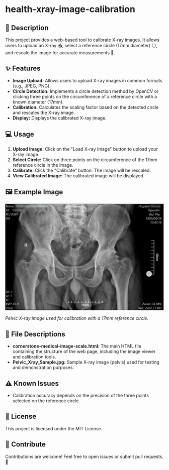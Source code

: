 # health-xray-image-calibration

## 📖 Description

This project provides a web-based tool to calibrate X-ray images. It allows users to upload an X-ray 📤, select a reference circle (17mm diameter) ⚪, and rescale the image for accurate measurements 📏.

## ✨ Features

*   **Image Upload:** Allows users to upload X-ray images in common formats (e.g., JPEG, PNG).
*   **Circle Detection:** Implements a circle detection method by OpenCV or clicking three points on the circumference of a reference circle with a known diameter (17mm).
*   **Calibration:** Calculates the scaling factor based on the detected circle and rescales the X-ray image.
*   **Display:** Displays the calibrated X-ray image.

## 💻 Usage

1.  **Upload Image:** Click on the "Load X-ray Image" button to upload your X-ray image.
2.  **Select Circle:** Click on three points on the circumference of the 17mm reference circle in the image.
3.  **Calibrate:** Click the "Calibrate" button. The image will be rescaled.
4.  **View Calibrated Image:** The calibrated image will be displayed.

## 🖼️ Example Image

![Pelvic X-ray with Calibration Reference](Pelvic_Xray_Sample.jpg)

*Pelvic X-ray image used for calibration with a 17mm reference circle.*

## 📂 File Descriptions

*   **cornerstone-medical-image-scale.html:** The main HTML file containing the structure of the web page, including the image viewer and calibration tools.
*   **Pelvic_Xray_Sample.jpg:** Sample X-ray image (pelvis) used for testing and demonstration purposes.

## ⚠️ Known Issues

*   Calibration accuracy depends on the precision of the three points selected on the reference circle.

## 📜 License

This project is licensed under the MIT License.

## 🤝 Contribute
Contributions are welcome! Feel free to open issues or submit pull requests. 🚀

